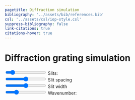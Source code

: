 ```yaml
---
pagetitle: Diffraction simulation
bibliography: '../assets/bib/references.bib'
csl: '../assets/csl/iop-style.csl'
suppress-bibliography: false
link-citations: true
citations-hover: true
---
```


# Diffraction grating simulation

<div class="centered-block">
<div class="controls">
<div>
<input type="range" id="sources_input" min="1" max="16" value="3" step="1" autocomplete="off"/>
<label for="sources_input">Slits: <output id="sources_output"/></label>
</div>
<div>
<input type="range" id="spacing_input" min="0" max="1" value="0.5" step="any" autocomplete="off"/>
<label for="spacing_input">Slit spacing</label>
</div>
<div>
<input type="range" id="slitwidth_input" min="0.05" max="0.95" value="0.5" step="any" autocomplete="off"/>
<label for="slitwidth_input">Slit width</label>
</div>
<div>
<input type="range" id="wavenumber_input" min="1" max="64" value="16" step="any" autocomplete="off"/>
<label for="wavenumber_input">Wavenumber: <output id="wavenumber_output"/></label>
</div>
</div>

<canvas id="canvas" width=1000 height=1200></canvas>
</div>

<script src = "../scripts/webgl.js"></script>
<script>
// Get the webgl rendering context
var gl = canvas.getContext('webgl');


// vertex shader
var vshader = `
attribute vec4 position;
void main() {
    gl_Position = position;
}
`;

// fragment shader
var fshader = `
precision mediump float;

uniform float width;
uniform float height;
#define PI 3.141592653589
float timefreq = 100.0;
uniform float time;

#define RED vec3(162., 30., 37.) / 256.0
#define BLUE vec3(11., 102., 188.) / 256.0
#define WHITE vec3(1.0, 1.0, 1.0)
#define BLACK vec3(0.0, 0.0, 0.0)

#define MIN_DIST 0.0125
#define BLUR_RADIUS 1.05
#define SLIT_HEIGHT 0.02

#define MAX_SLITS 16
float centers[MAX_SLITS];
float grating_y = 0.25;

uniform int num_slits;
uniform float spacing;
uniform float slit_width;
uniform float wavenumber;
float source_distance = 2.0;

vec3 wave_color(float amplitude) {
    vec3 color;
    if (amplitude > 0.0) {
        color = RED;
    } else {
        color = BLUE;
    }
    float s = pow(abs(amplitude), 1.2) * 1.2; // gamma correction and scaling
    s = clamp(s, 0.0, 1.0); // clamp to [0,1]
    color *= s;
    return color;
}

vec3 draw_grating(vec3 color, vec2 pos, vec2 sourcePos) {
    float grating_thickness = 0.01;

    float x = pos.x / width;
    float y = pos.y / height;

    if (y > -grating_y + grating_thickness / 2.0 ||
        y < -grating_y - grating_thickness / 2.0) {
        return color;
    }
    
    vec3 c = WHITE;
    float w = 0.5 * slit_width * spacing / float(num_slits - 1); 

    for (int i = 0; i <= MAX_SLITS; i++) {
        if (i >= num_slits) {break;}
        if (x >= centers[i] - w && x <= centers[i] + w) {
            c = color;
            break;
        }  
    }

    return c;
}

void main () {
    // determine grate centers
    if (num_slits == 1) {
        centers[0] = 0.0;
    } else {
        float increment = spacing / float(num_slits-1);
        for (int i = 0; i < MAX_SLITS; i++) {
            if (i >= num_slits) {break;}
            centers[i] = -0.5 * spacing + float(i)*increment;
        }
    }

    vec2 pos = gl_FragCoord.xy - vec2(width/2.0, height/2.0);
    vec2 sourcePos = vec2(0.0, -source_distance * width);
    float r = distance(pos, sourcePos) / width;
    float wave_amplitude =  sin(2.0*PI * wavenumber * r - time);

    vec3 color = wave_color(wave_amplitude);
    gl_FragColor = vec4(draw_grating(color, pos, sourcePos), 1.0);
}
`;

// Controls
var time = 0.0;
var dt = 0.1;

// Compile program
var program = compile(gl, vshader, fshader);

// Send canvas size to shader
var width = canvas.width;
var height = canvas.height;
var widthLoc = gl.getUniformLocation(program, 'width');
var heightLoc = gl.getUniformLocation(program, 'height');
var timeLoc = gl.getUniformLocation(program, 'time');
gl.uniform1f(widthLoc, width);
gl.uniform1f(heightLoc, height);

// Set controls
var spacing_input = document.querySelector("#spacing_input");
set_spacing = (val) => {
    gl.uniform1f(gl.getUniformLocation(program, 'spacing'), val);
}
spacing_input.addEventListener("input", (event) => {set_spacing(event.target.value)});

var slitwidth_input = document.querySelector("#slitwidth_input");
set_slitwidth = (val) => {
    gl.uniform1f(gl.getUniformLocation(program, 'slit_width'), val);
}
slitwidth_input.addEventListener("input", (event) => {set_slitwidth(event.target.value)});

var wavenumber_input = document.querySelector("#wavenumber_input");
var wavenumber_output = document.querySelector("#wavenumber_output");
set_wavenumber = (val) => {
    wavenumber_output.textContent = Math.round(10*val)/10;
    gl.uniform1f(gl.getUniformLocation(program, 'wavenumber'), val);
}
wavenumber_input.addEventListener("input", (event) => {set_wavenumber(event.target.value)});

var sources_input = document.querySelector("#sources_input");
var sources_output = document.querySelector("#sources_output");
set_sources = (val) => {
    sources_output.textContent = val;
    gl.uniform1i(gl.getUniformLocation(program, 'num_slits'), val);
}
sources_input.addEventListener("input", (event) => {set_sources(event.target.value)});

// initialize controls
set_spacing(spacing_input.value);
set_slitwidth(slitwidth_input.value);
set_wavenumber(wavenumber_input.value);
set_sources(sources_input.value);

// Define vertices and colors
var verticesColors = new Float32Array([
   //x ,  y,    z,  
    -1.0, -1.0, 0.0, 
    -1.0,  1.0, 0.0, 
     1.0,  1.0, 0.0, 
     1.0, -1.0, 0.0,
]);
  
// Save the number of vertices (3)
var n = 4;

// Get the size of each float in bytes (4)
var fsize = verticesColors.BYTES_PER_ELEMENT;
var stride = 3 * fsize;

// Create a buffer object
createBuffer(gl, verticesColors);

// Bind the attribute position to the 1st, 2nd and 3rd floats in every chunk of 6 floats in the buffer
setAttrib(gl, program, 'position', 3, gl.FLOAT, stride, 0);

const interval = setInterval(() => {
    // Set the clear color
    gl.clearColor(0.0, 0.0, 0.0, 1.0);

    // Clear canvas
    gl.clear(gl.COLOR_BUFFER_BIT);

    // Update time and draw
    time += dt;
    gl.uniform1f(timeLoc, time);
    gl.drawArrays(gl.TRIANGLE_FAN, 0, n);
}, 10);

</script>
